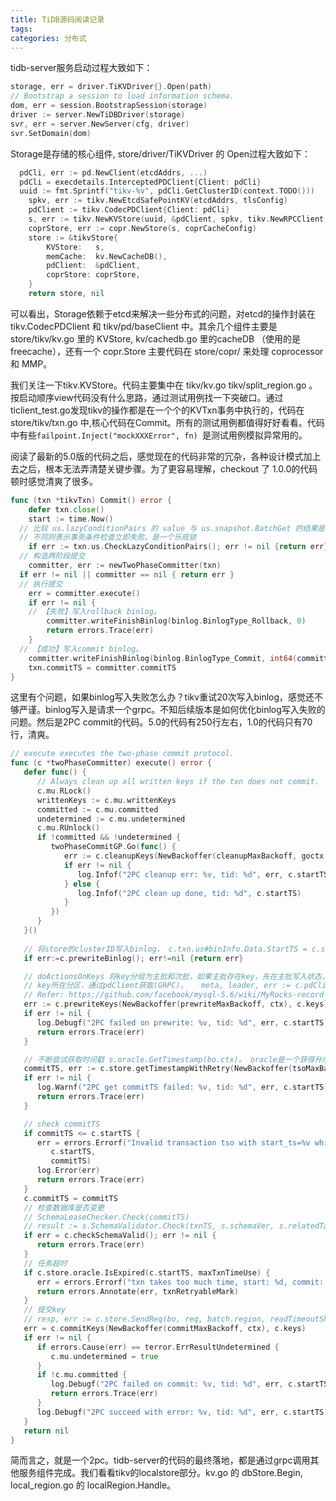 ```yaml
---
title: TiDB源码阅读记录
tags: 
categories: 分布式
---
```


tidb-server服务启动过程大致如下：

```go
storage, err = driver.TiKVDriver{}.Open(path)
// Bootstrap a session to load information schema.
dom, err = session.BootstrapSession(storage)
driver := server.NewTiDBDriver(storage)
svr, err = server.NewServer(cfg, driver)
svr.SetDomain(dom)
```

Storage是存储的核心组件, store/driver/TiKVDriver 的 Open过程大致如下：

```go
  pdCli, err := pd.NewClient(etcdAddrs, ...)
  pdCli = execdetails.InterceptedPDClient{Client: pdCli}
  uuid := fmt.Sprintf("tikv-%v", pdCli.GetClusterID(context.TODO()))
	spkv, err := tikv.NewEtcdSafePointKV(etcdAddrs, tlsConfig)
	pdClient := tikv.CodecPDClient{Client: pdCli}
	s, err := tikv.NewKVStore(uuid, &pdClient, spkv, tikv.NewRPCClient(d.security))
	coprStore, err := copr.NewStore(s, coprCacheConfig)
	store := &tikvStore{
		KVStore:   s,
		memCache:  kv.NewCacheDB(),
		pdClient:  &pdClient,
		coprStore: coprStore,
	}
	return store, nil
```

可以看出，Storage依赖于etcd来解决一些分布式的问题，对etcd的操作封装在tikv.CodecPDClient  和 tikv/pd/baseClient 中。其余几个组件主要是 store/tikv/kv.go 里的 KVStore,  kv/cachedb.go 里的cacheDB （使用的是freecache），还有一个 copr.Store 主要代码在 store/copr/ 来处理 coprocessor 和 MMP。

我们关注一下tikv.KVStore。代码主要集中在 tikv/kv.go  tikv/split_region.go 。按启动顺序view代码没有什么思路，通过测试用例找一下突破口。通过 ticlient_test.go发现tikv的操作都是在一个个的KVTxn事务中执行的，代码在 store/tikv/txn.go 中,核心代码在Commit。所有的测试用例都值得好好看看。代码中有些`failpoint.Inject("mockXXXError", fn) `是测试用例模拟异常用的。

阅读了最新的5.0版的代码之后，感觉现在的代码非常的冗杂，各种设计模式加上去之后，根本无法弄清楚关键步骤。为了更容易理解，checkout 了 1.0.0的代码顿时感觉清爽了很多。

```go
func (txn *tikvTxn) Commit() error {
	defer txn.close()
	start := time.Now()
  // 比较 us.lazyConditionPairs 的 value 与 us.snapshot.BatchGet 的结果是否相同
  // 不同则表示事务条件检查立即失败。是一个乐观锁
	if err := txn.us.CheckLazyConditionPairs(); err != nil {return err}
  // 构造两阶段提交
	committer, err := newTwoPhaseCommitter(txn)
  if err != nil || committer == nil { return err }
  // 执行提交
	err = committer.execute()
	if err != nil {
    // 【失败】写入rollback binlog。
		committer.writeFinishBinlog(binlog.BinlogType_Rollback, 0)
		return errors.Trace(err)
	}
  // 【成功】写入commit binlog。
	committer.writeFinishBinlog(binlog.BinlogType_Commit, int64(committer.commitTS))
	txn.commitTS = committer.commitTS
}

```

这里有个问题，如果binlog写入失败怎么办？tikv重试20次写入binlog，感觉还不够严谨。binlog写入是请求一个grpc。不知后续版本是如何优化binlog写入失败的问题。然后是2PC commit的代码。5.0的代码有250行左右，1.0的代码只有70行，清爽。

```go
// execute executes the two-phase commit protocol.
func (c *twoPhaseCommitter) execute() error {
   defer func() {
      // Always clean up all written keys if the txn does not commit.
      c.mu.RLock()
      writtenKeys := c.mu.writtenKeys
      committed := c.mu.committed
      undetermined := c.mu.undetermined
      c.mu.RUnlock()
      if !committed && !undetermined {
         twoPhaseCommitGP.Go(func() {
            err := c.cleanupKeys(NewBackoffer(cleanupMaxBackoff, goctx.Background()), writtenKeys)
            if err != nil {
               log.Infof("2PC cleanup err: %v, tid: %d", err, c.startTS)
            } else {
               log.Infof("2PC clean up done, tid: %d", c.startTS)
            }
         })
      }
   }()
   
   // 将store的clusterID写入binlog， c.txn.us#binInfo.Data.StartTS = c.startTS
   if err:=c.prewriteBinlog(); err!=nil {return err}

   // doActionsOnKeys 将key分组为主批和次批，如果主批存在key，先在主批写入状态，后在次批。如果动作已提交，此批在后台协程中完成。
   // key所在分区，通过pdClient获取(GRPC)。	meta, leader, err := c.pdClient.GetRegion(bo.ctx, key)
   // Refer: https://github.com/facebook/mysql-5.6/wiki/MyRocks-record-format#memcomparable-format
   err := c.prewriteKeys(NewBackoffer(prewriteMaxBackoff, ctx), c.keys)
   if err != nil {
      log.Debugf("2PC failed on prewrite: %v, tid: %d", err, c.startTS)
      return errors.Trace(err)
   }

   // 不断尝试获取时间戳 s.oracle.GetTimestamp(bo.ctx)。 oracle是一个获得升序时间的模块。
   commitTS, err := c.store.getTimestampWithRetry(NewBackoffer(tsoMaxBackoff, ctx))
   if err != nil {
      log.Warnf("2PC get commitTS failed: %v, tid: %d", err, c.startTS)
      return errors.Trace(err)
   }

   // check commitTS
   if commitTS <= c.startTS {
      err = errors.Errorf("Invalid transaction tso with start_ts=%v while commit_ts=%v",
         c.startTS,
         commitTS)
      log.Error(err)
      return errors.Trace(err)
   }
   c.commitTS = commitTS
   // 检查数据库是否变更
   // SchemaLeaseChecker.Check(commitTS)
   // result := s.SchemaValidator.Check(txnTS, s.schemaVer, s.relatedTableIDs)
   if err = c.checkSchemaValid(); err != nil {
      return errors.Trace(err)
   }
   // 任务超时
   if c.store.oracle.IsExpired(c.startTS, maxTxnTimeUse) {
      err = errors.Errorf("txn takes too much time, start: %d, commit: %d", c.startTS, c.commitTS)
      return errors.Annotate(err, txnRetryableMark)
   }
   // 提交key
   // resp, err := c.store.SendReq(bo, req, batch.region, readTimeoutShort)
   err = c.commitKeys(NewBackoffer(commitMaxBackoff, ctx), c.keys)
   if err != nil {
      if errors.Cause(err) == terror.ErrResultUndetermined {
         c.mu.undetermined = true
      }
      if !c.mu.committed {
         log.Debugf("2PC failed on commit: %v, tid: %d", err, c.startTS)
         return errors.Trace(err)
      }
      log.Debugf("2PC succeed with error: %v, tid: %d", err, c.startTS)
   }
   return nil
}
```

简而言之，就是一个2pc。tidb-server的代码的最终落地，都是通过grpc调用其他服务组件完成。我们看看tikv的localstore部分。kv.go 的 dbStore.Begin, local_region.go 的 localRegion.Handle。